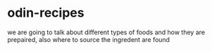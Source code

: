 # odin-recipes
we are going to talk about different types of foods and how they are prepaired, also where to source the ingredent are found
